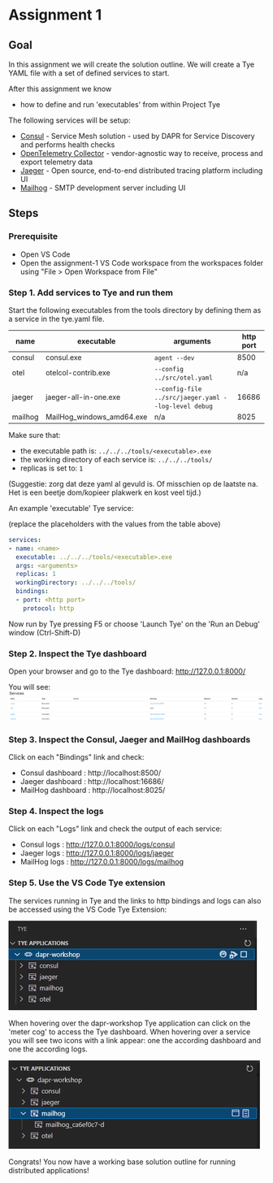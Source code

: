 # Assignment 1

## Goal
In this assignment we will create the solution outline. We will create a Tye YAML file with a set of defined services to start.

After this assignment we know

- how to define and run 'executables' from within Project Tye

The following services will be setup:

- [Consul](https://www.consul.io/docs/intro) - Service Mesh solution - used by DAPR for Service Discovery and performs health checks
- [OpenTelemetry Collector](https://opentelemetry.io/docs/collector/) - vendor-agnostic way to receive, process and export telemetry data
- [Jaeger](https://www.jaegertracing.io/) - Open source, end-to-end distributed tracing platform including UI
- [Mailhog](https://github.com/mailhog/MailHog) -  SMTP development server including UI

## Steps

### Prerequisite
- Open VS Code
- Open the assignment-1 VS Code workspace from the workspaces folder using "File > Open Workspace from File"

### Step 1. Add services to Tye and run them
Start the following executables from the tools directory by defining them as a service in the tye.yaml file.

| name | executable | arguments | http port |
|---|---|----|---|
|consul|consul.exe|```agent --dev```|8500|
|otel|otelcol-contrib.exe|```--config ../src/otel.yaml```|n/a|
|jaeger|jaeger-all-in-one.exe|```--config-file ../src/jaeger.yaml --log-level debug```|16686|
|mailhog|MailHog_windows_amd64.exe|n/a|8025|

Make sure that:
- the executable path is: ```../../../tools/<executable>.exe```
- the working directory of each service is: ```../../../tools/```
- replicas is set to: ```1```

(Suggestie: zorg dat deze yaml al gevuld is. Of misschien op de laatste na. Het is een beetje dom/kopieer plakwerk en kost veel tijd.)

An example 'executable' Tye service:

(replace the placeholders with the values from the table above)

```yaml
services:
- name: <name>
  executable: ../../../tools/<executable>.exe 
  args: <arguments>
  replicas: 1 
  workingDirectory: ../../../tools/
  bindings: 
  - port: <http port>
    protocol: http
```

Now run by Tye pressing F5 or choose 'Launch Tye' on the 'Run an Debug' window (Ctrl-Shift-D)

### Step 2. Inspect the Tye dashboard

Open your browser and go to the Tye dashboard: http://127.0.0.1:8000/

You will see:
![tye services](../docs/images/assignment1_tye_services.png)

### Step 3. Inspect the Consul, Jaeger and MailHog dashboards
Click on each "Bindings" link and check:
- Consul dashboard : http://localhost:8500/
- Jaeger dashboard  : http://localhost:16686/
- MailHog dashboard : http://localhost:8025/

### Step 4. Inspect the logs
Click on each "Logs" link and check the  output of each service:
- Consul logs : http://127.0.0.1:8000/logs/consul
- Jaeger logs : http://127.0.0.1:8000/logs/jaeger
- MailHog logs : http://127.0.0.1:8000/logs/mailhog

### Step 5. Use the VS Code Tye extension
The services running in Tye and the links to http bindings and logs can also be accessed using the VS Code Tye Extension:

![tye extension](../docs/images/assignment1_tye_extension.png)

When hovering over the dapr-workshop Tye application can click on the 'meter cog' to access the Tye dashboard. When hovering over a service you will see two icons with a link appear: one the according dashboard and one the according logs.

![tye extension](../docs/images/assignment1_tye_extension_browse.png)

Congrats! You now have a working base solution outline for running distributed applications!
